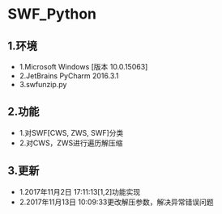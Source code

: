 # SWF_Python #

## 1.环境 ##

- 1.Microsoft Windows [版本 10.0.15063]
- 2.JetBrains PyCharm 2016.3.1
- 3.swfunzip.py

## 2.功能 ##

- 1.对SWF[CWS, ZWS, SWF]分类
- 2.对CWS，ZWS进行遍历解压缩

## 3.更新 ##

- 1.2017年11月2日 17:11:13[1,2]功能实现
- 2.2017年11月13日 10:09:33更改解压参数，解决异常错误问题
